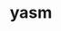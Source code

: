 ---
title: "yasm"
layout: cache
categories: [package, v0.21.2]
meta: {"versions": ["1.3.0"], "compilers": ["gcc@=11.4.0", "gcc@=9.4.0", "oneapi@=2023.2.0"], "oss": ["ubuntu20.04"], "platforms": ["linux"], "targets": ["neoverse_v1", "ppc64le", "x86_64_v3"], "stacks": ["e4s", "e4s-neoverse_v1", "e4s-oneapi", "e4s-power", "root"], "num_specs": 4, "num_specs_by_stack": {"e4s-neoverse_v1": 1, "root": 4, "e4s-power": 1, "e4s": 1, "e4s-oneapi": 1}}
spec_details: [{"hash": "yr6jbcp4egqotnlxt6n2j6jhy2wmfk5q", "compiler": "gcc@=11.4.0", "versions": ["1.3.0"], "os": "ubuntu20.04", "platform": "linux", "target": "neoverse_v1", "variants": ["build_system=autotools"], "stacks": ["e4s-neoverse_v1", "root"], "size": "-", "tarball": "https://binaries.spack.io/releases/v0.21.2/build_cache/linux-ubuntu20.04-neoverse_v1/gcc-11.4.0/yasm-1.3.0/linux-ubuntu20.04-neoverse_v1-gcc-11.4.0-yasm-1.3.0-yr6jbcp4egqotnlxt6n2j6jhy2wmfk5q.spack"}, {"hash": "bwkkeziz3x3zqoytrenjporq3lpf3ohw", "compiler": "gcc@=9.4.0", "versions": ["1.3.0"], "os": "ubuntu20.04", "platform": "linux", "target": "ppc64le", "variants": ["build_system=autotools"], "stacks": ["e4s-power", "root"], "size": "-", "tarball": "https://binaries.spack.io/releases/v0.21.2/build_cache/linux-ubuntu20.04-ppc64le/gcc-9.4.0/yasm-1.3.0/linux-ubuntu20.04-ppc64le-gcc-9.4.0-yasm-1.3.0-bwkkeziz3x3zqoytrenjporq3lpf3ohw.spack"}, {"hash": "cpuinrke6x5tjinnvqa7fkvika4in3qp", "compiler": "gcc@=11.4.0", "versions": ["1.3.0"], "os": "ubuntu20.04", "platform": "linux", "target": "x86_64_v3", "variants": ["build_system=autotools"], "stacks": ["e4s", "root"], "size": "-", "tarball": "https://binaries.spack.io/releases/v0.21.2/build_cache/linux-ubuntu20.04-x86_64_v3/gcc-11.4.0/yasm-1.3.0/linux-ubuntu20.04-x86_64_v3-gcc-11.4.0-yasm-1.3.0-cpuinrke6x5tjinnvqa7fkvika4in3qp.spack"}, {"hash": "ec4qi4atu7pfj2knxtp2zueucgl62r2l", "compiler": "oneapi@=2023.2.0", "versions": ["1.3.0"], "os": "ubuntu20.04", "platform": "linux", "target": "x86_64_v3", "variants": ["build_system=autotools"], "stacks": ["e4s-oneapi", "root"], "size": "-", "tarball": "https://binaries.spack.io/releases/v0.21.2/build_cache/linux-ubuntu20.04-x86_64_v3/oneapi-2023.2.0/yasm-1.3.0/linux-ubuntu20.04-x86_64_v3-oneapi-2023.2.0-yasm-1.3.0-ec4qi4atu7pfj2knxtp2zueucgl62r2l.spack"}]
---